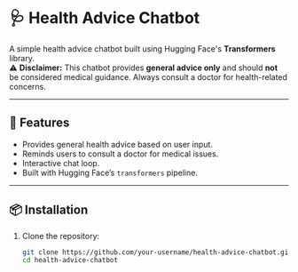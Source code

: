 # 🩺 Health Advice Chatbot

A simple health advice chatbot built using Hugging Face's **Transformers** library.  
⚠️ **Disclaimer:** This chatbot provides **general advice only** and should **not** be considered medical guidance. Always consult a doctor for health-related concerns.  

---

## 🚀 Features
- Provides general health advice based on user input.  
- Reminds users to consult a doctor for medical issues.  
- Interactive chat loop.  
- Built with Hugging Face’s `transformers` pipeline.  

---

## 📦 Installation

1. Clone the repository:
   ```bash
   git clone https://github.com/your-username/health-advice-chatbot.git
   cd health-advice-chatbot
